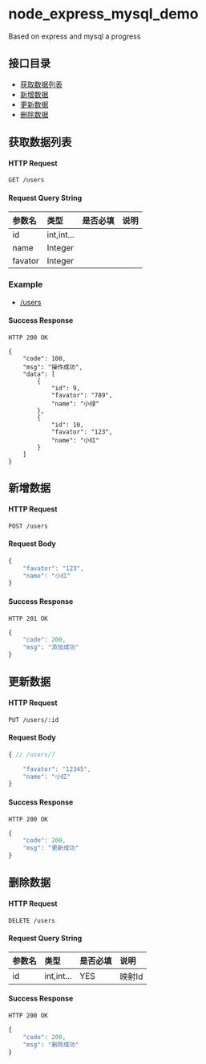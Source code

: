 # node_express_mysql_demo
Based on express and mysql a progress

接口目录
---------

- [获取数据列表](#获取数据列表)
- [新增数据](#新增数据)
- [更新数据](#更新数据)
- [删除数据](#删除数据)


获取数据列表
------------

#### HTTP Request

`GET /users`

#### Request Query String

| 参数名     | 类型       | 是否必填 | 说明 |
|:-----------|:-----------|:---------|:-----|
| id         | int,int... |          |      |
| name       | Integer    |          |      |
| favator    | Integer    |          |      |

### Example

- [/users](http://localhost:3000/users)

#### Success Response

`HTTP 200 OK`

```javascritp
{ 
    "code": 100,
    "msg": "操作成功",
    "data": [
        {
            "id": 9,
            "favator": "789",
            "name": "小绿"
        },
        {
            "id": 10,
            "favator": "123",
            "name": "小红"
        }
    ]
}
```

新增数据
--------

#### HTTP Request

`POST /users`

#### Request Body

```javascript 
{
	"favator": "123",
	"name": "小红"
}
```

#### Success Response

`HTTP 201 OK`

```javascript
{
    "code": 200,
    "msg": "添加成功"
}
```

更新数据
--------

#### HTTP Request

`PUT /users/:id`


#### Request Body

```javascript 
{ // /users/7

	"favator": "12345",
	"name": "小红"
}
```

#### Success Response

`HTTP 200 OK`

```javascript
{
    "code": 200,
    "msg": "更新成功"
}
```

删除数据
----------

#### HTTP Request

`DELETE /users`

#### Request Query String

| 参数名     | 类型       | 是否必填 | 说明   |
|:-----------|:-----------|:---------|:-------|
| id         | int,int... | YES      | 映射Id |

#### Success Response

`HTTP 200 OK`

```javascript
{
    "code": 200,
    "msg": "删除成功"
}
```


